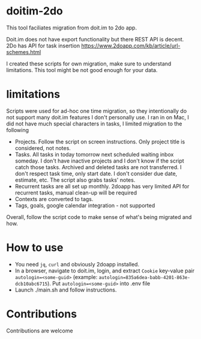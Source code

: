 # doitim-2do

This tool faciliates migration from doit.im to 2do app.

Doit.im does not have export functionality but there REST API is decent.
2Do has API for task insertion https://www.2doapp.com/kb/article/url-schemes.html

I created these scripts for own migration, make sure to understand limitations. This tool might be not good enough for your data.

# limitations

Scripts were used for ad-hoc one time migration, so they intentionally do not support many doit.im features I don't personally use. I ran in on Mac, I did not have much special characters in tasks, I limited migration to the following

* Projects. Follow the script on screen instructions. Only project title is considered, not notes.
* Tasks. All tasks in today tomorrow next scheduled waiting inbox someday. I don't have inactive projects and I don't know if the script catch those tasks. Archived and deleted tasks are not transferred. I don't respect task time, only start date. I don't consider due date, estimate, etc. The script also grabs tasks' notes.
* Recurrent tasks are all set up monthly. 2doapp has very limited API for recurrent tasks, manual clean-up will be required
* Contexts are converted to tags.
* Tags, goals, google calendar integration - not supported

Overall, follow the script code to make sense of what's being migrated and how.

# How to use

* You need `jq`, `curl` and obviously 2doapp installed.
* In a browser, navigate to doit.im, login, and extract `Cookie` key-value pair `autologin=<some-guid>` (example: `autologin=835a6dea-babb-4201-863e-dcb10abc6715`). Put `autologin=<some-guid>` into .env file
* Launch ./main.sh and follow instructions.

# Contributions

Contributions are welcome
